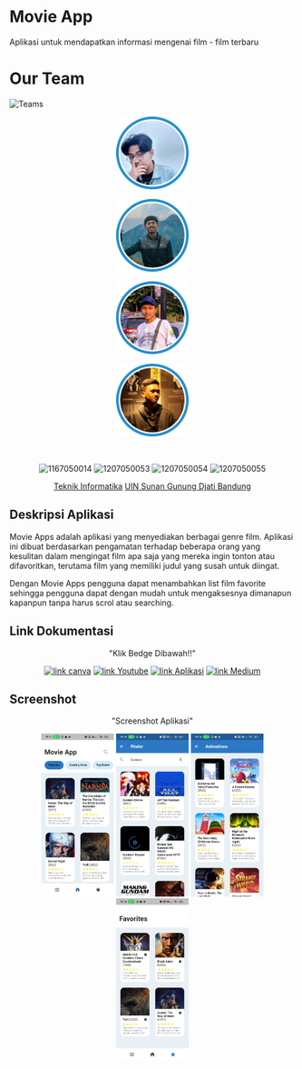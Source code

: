 # Movie App

Aplikasi untuk mendapatkan informasi  mengenai film - film terbaru

# Our Team

![Teams](https://img.shields.io/badge/Our%20Team-Team%201-blue)

<div align='center' >

<img src="img/33.jpg" width="128"/> <p style="margin:0 3 0 3">  </p>
<img src="img/11.png" width="128"/> <p style="margin:0 3 0 3">  </p>
<img src="img/44.jpg" width="128"/> <p style="margin:0 3 0 3">  </p>
<img src="img/22.jpg" width="128"/> <p style="margin:0 3 0 3">  </p>

<br>

![1167050014](https://img.shields.io/badge/1167050014-Aji%20Nugraha%20Hidayat-orange)
![1207050053](https://img.shields.io/badge/1207050053-Irpan%20Ibnu%20Solih-orange)
![1207050054](https://img.shields.io/badge/1207050054-Ivan%20Wijayana-orange)
![1207050055](https://img.shields.io/badge/1207050055-Jalalul%20Mu'ti-orange)
<br>

[Teknik Informatika](http://if.uinsgd.ac.id/) [UIN Sunan Gunung Djati Bandung](https://uinsgd.ac.id/)

</div>


## Deskripsi Aplikasi

Movie Apps adalah aplikasi yang menyediakan berbagai genre film. Aplikasi ini dibuat berdasarkan pengamatan terhadap beberapa orang yang kesulitan dalam mengingat film apa saja yang mereka ingin tonton atau difavoritkan, terutama film yang memiliki judul yang susah untuk diingat.

Dengan Movie Apps pengguna dapat menambahkan list film favorite sehingga pengguna dapat dengan mudah untuk mengaksesnya dimanapun kapanpun tanpa harus scrol atau searching.


## Link Dokumentasi

<div align="center">

<p> "Klik Bedge Dibawah!!" </p>

[![link canva](https://img.shields.io/badge/Canva-Pitch%20Deck-blue)](https://www.canva.com/design/DAFWILjfEe8/GwYkK-G4pwSfMj8_qWZDGw/edit?utm_content=DAFWILjfEe8&utm_campaign=designshare&utm_medium=link2&utm_source=sharebutton)
[![link Youtube](https://img.shields.io/badge/Youtube-Presentation-red)](https://www.canva.com/design/DAFWILjfEe8/GwYkK-G4pwSfMj8_qWZDGw/edit?utm_content=DAFWILjfEe8&utm_campaign=designshare&utm_medium=link2&utm_source=sharebutton)
[![link Aplikasi](https://img.shields.io/badge/Playstore-Application-green)](https://play.google.com/store/apps/details?id=id.ac.uinsgd.tim1informatikac.movie_app)
[![link Medium](https://img.shields.io/badge/Medium-Documentation-lightgrey)](https://play.google.com/store/apps/details?id=id.ac.uinsgd.tim1informatikac.movie_app)


</div>

## Screenshot

<div align='center'>

<p> "Screenshot Aplikasi" </p>

<img src="img/1.jpg" width="128"/>
<img src="img/2.jpg" width="128"/>
<img src="img/3.jpg" width="128"/>
<img src="img/4.jpg" width="128"/>

</div>

